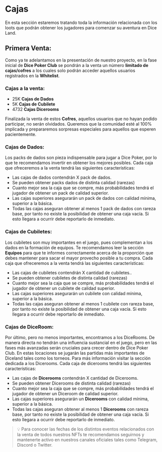 # Cajas

En esta sección estaremos tratando toda la información relacionada con los loots que podrán obtener los jugadores para comenzar su aventura en Dice Land.
## Primera Venta:

Como ya te adelantamos en la presentación de nuestro proyecto, en la fase inicial de **Dice Poker Club** se pondrán a la venta un número **limitado de cajas/cofres** a los cuales solo podrán acceder aquellos usuarios registrados en la **Whitelist**.
### **Cajas a la venta:**

- 25K **Cajas de Dados**
- 5K **Cajas de Cubilete**
- 4732 **Cajas Dicerooms**

Finalizada la venta de estos **Cofres**, aquellos usuarios que no hayan podido participar, no serán olvidados. Queremos que la comunidad esté al 100% implicada y prepararemos sorpresas especiales para aquellos que esperen pacientemente.
### Cajas de Dados:

Los packs de dados son pieza indispensable para jugar a Dice Poker, por lo que te recomendamos invertir en obtener los mejores posibles. Cada caja que ofreceremos a la venta tendrá las siguientes características:

- Las cajas de dados contendrán X pack de dados.
- Se pueden obtener packs dados de distinta calidad (rarezas)
- Cuanto mejor sea la caja que se compre, más probabilidades tendrá el jugador de obtener un pack de calidad superior.
- Las cajas superiores asegurarán un pack de dados con calidad mínima, superior a la básica.
- Todas las cajas aseguran obtener al menos 1 pack de dados con rareza base, por tanto no existe la posibilidad de obtener una caja vacía. Si esto llegara a ocurrir debe reportarlo de inmediato.
### Cajas de Cubiletes:

Los cubiletes son muy importantes en el juego, pues complementan a los dados en la formación de equipos. Te recomendamos leer la sección **Equipos** para que te informes correctamente acerca de la proporción que debes mantener para sacar el mayor provecho posible a tu compra. Cada caja que ofreceremos a la venta tendrá las siguientes características:

- Las cajas de cubiletes contendrán X cantidad de cubiletes..
- Se pueden obtener cubiletes de distinta calidad (rarezas)
- Cuanto mejor sea la caja que se compre, más probabilidades tendrá el jugador de obtener un cubilete de calidad superior.
- Las cajas superiores asegurarán un cubilete con calidad mínima, superior a la básica.
- Todas las cajas aseguran obtener al menos 1 cubilete con rareza base, por tanto no existe la posibilidad de obtener una caja vacía. Si esto llegara a ocurrir debe reportarlo de inmediato.
### Cajas de DiceRoom:

Por último, pero no menos importantes, encontramos a los DiceRooms. De manera directa no tendrán una influencia sustancial en el juego, pero en las fases más avanzadas serán cruciales para crecer dentro de Dice Poker Club. En estas locaciones se jugarán las partidas más importantes de Diceland tales como los torneos. Para más información visitar la sección dedicada a los Dicerooms. Cada caja de dicerooms tendrá  las siguientes características:

- Las cajas de **Dicerooms** contendrán X cantidad de Dicerooms.
- Se pueden obtener Dicerooms de distinta calidad (rarezas)
- Cuanto mejor sea la caja que se compre, más probabilidades tendrá el jugador de obtener un Diceroom de calidad superior.
- Las cajas superiores asegurarán un **Dicerooms** con calidad mínima, superior a la básica.
- Todas las cajas aseguran obtener al menos 1 **Dicerooms** con rareza base, por tanto no existe la posibilidad de obtener una caja vacía. Si esto llegara a ocurrir debe reportarlo de inmediato.


>💡 Para conocer las fechas de los distintos eventos relacionados con la venta de todos nuestros NFTs te recomendamos seguirnos y mantenerte activo en nuestros canales oficiales tales como Telegram, Discord o Twitter.